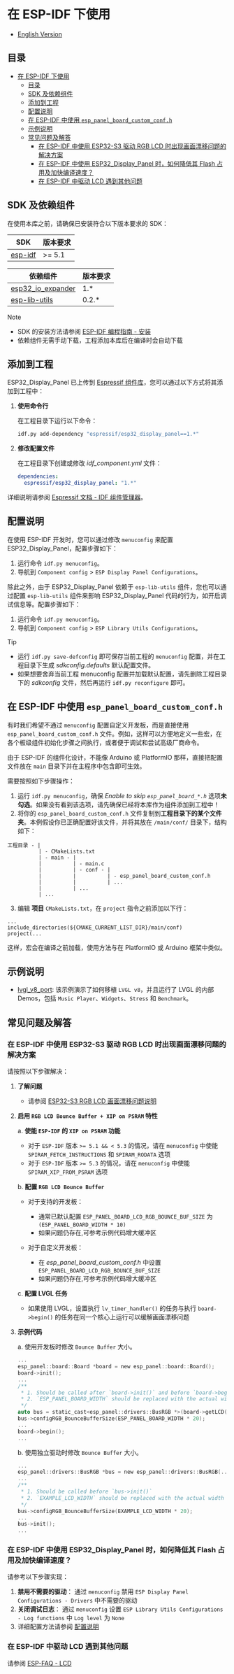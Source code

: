 # 在 ESP-IDF 下使用

* [English Version](./use_with_idf.md)

## 目录

- [在 ESP-IDF 下使用](#在-esp-idf-下使用)
  - [目录](#目录)
  - [SDK 及依赖组件](#sdk-及依赖组件)
  - [添加到工程](#添加到工程)
  - [配置说明](#配置说明)
  - [在 ESP-IDF 中使用 `esp_panel_board_custom_conf.h`](#在-esp-idf-中使用-esp_panel_board_custom_confh)
  - [示例说明](#示例说明)
  - [常见问题及解答](#常见问题及解答)
    - [在 ESP-IDF 中使用 ESP32-S3 驱动 RGB LCD 时出现画面漂移问题的解决方案](#在-esp-idf-中使用-esp32-s3-驱动-rgb-lcd-时出现画面漂移问题的解决方案)
    - [在 ESP-IDF 中使用 ESP32\_Display\_Panel 时，如何降低其 Flash 占用及加快编译速度？](#在-esp-idf-中使用-esp32_display_panel-时如何降低其-flash-占用及加快编译速度)
    - [在 ESP-IDF 中驱动 LCD 遇到其他问题](#在-esp-idf-中驱动-lcd-遇到其他问题)

## SDK 及依赖组件

在使用本库之前，请确保已安装符合以下版本要求的 SDK：

|                     **SDK**                     | **版本要求** |
| ----------------------------------------------- | ------------ |
| [esp-idf](https://github.com/espressif/esp-idf) | >= 5.1       |

|                                         **依赖组件**                                         | **版本要求** |
| -------------------------------------------------------------------------------------------- | ------------ |
| [esp32_io_expander](https://components.espressif.com/components/espressif/esp32_io_expander) | 1.*          |
| [esp-lib-utils](https://components.espressif.com/components/espressif/esp-lib-utils)         | 0.2.*        |

> [!NOTE]
> * SDK 的安装方法请参阅 [ESP-IDF 编程指南 - 安装](https://docs.espressif.com/projects/esp-idf/zh_CN/latest/esp32/get-started/index.html#get-started-how-to-get-esp-idf)
> * 依赖组件无需手动下载，工程添加本库后在编译时会自动下载

## 添加到工程

ESP32_Display_Panel 已上传到 [Espressif 组件库](https://components.espressif.com/)，您可以通过以下方式将其添加到工程中：

1. **使用命令行**

    在工程目录下运行以下命令：

   ```bash
   idf.py add-dependency "espressif/esp32_display_panel==1.*"
   ```

2. **修改配置文件**

   在工程目录下创建或修改 *idf_component.yml* 文件：

   ```yaml
   dependencies:
     espressif/esp32_display_panel: "1.*"
   ```

详细说明请参阅 [Espressif 文档 - IDF 组件管理器](https://docs.espressif.com/projects/esp-idf/zh_CN/latest/esp32/api-guides/tools/idf-component-manager.html)。

## 配置说明

在使用 ESP-IDF 开发时，您可以通过修改 `menuconfig` 来配置 ESP32_Display_Panel，配置步骤如下：

1. 运行命令 `idf.py menuconfig`。
2. 导航到 `Component config` > `ESP Display Panel Configurations`。

除此之外，由于 ESP32_Display_Panel 依赖于 `esp-lib-utils` 组件，您也可以通过配置 `esp-lib-utils` 组件来影响 ESP32_Display_Panel 代码的行为，如开启调试信息等。配置步骤如下：

1. 运行命令 `idf.py menuconfig`。
2. 导航到 `Component config` > `ESP Library Utils Configurations`。

> [!TIP]
> * 运行 `idf.py save-defconfig` 即可保存当前工程的 `menuconfig` 配置，并在工程目录下生成 *sdkconfig.defaults* 默认配置文件。
> * 如果想要舍弃当前工程 menuconfig 配置并加载默认配置，请先删除工程目录下的 *sdkconfig* 文件，然后再运行 `idf.py reconfigure` 即可。

## 在 ESP-IDF 中使用 `esp_panel_board_custom_conf.h`

有时我们希望不通过 `menuconfig` 配置自定义开发板，而是直接使用 `esp_panel_board_custom_conf.h` 文件。例如，这样可以方便地定义一些宏，在各个板级组件初始化步骤之间执行，或者便于调试和尝试高级厂商命令。

由于 ESP-IDF 的组件化设计，不能像 Arduino 或 PlatformIO 那样，直接把配置文件放在 `main` 目录下并在主程序中包含即可生效。

需要按照如下步骤操作：

1. 运行 `idf.py menuconfig`，确保 *Enable to skip `esp_panel_board_*.h`* 选项**未勾选**。如果没有看到该选项，请先确保已经将本库作为组件添加到工程中！
2. 将你的 `esp_panel_board_custom_conf.h` 文件复制到**工程目录下的某个文件夹**。本例假设你已正确配置好该文件，并将其放在 `/main/conf/` 目录下，结构如下：
```
工程目录 - |
          | - CMakeLists.txt
          | - main - |
          |          | - main.c
          |          | - conf - |
          |          |          | - esp_panel_board_custom_conf.h
          |          |          | ...
          |          | ...
          | ...
```
3. 编辑 **项目** `CMakeLists.txt`，在 `project` 指令之前添加以下行：
```
...
include_directories(${CMAKE_CURRENT_LIST_DIR}/main/conf)
project(...
```

这样，宏会在编译之前加载，使用方法与在 PlatformIO 或 Arduino 框架中类似。

## 示例说明

* [lvgl_v8_port](../../examples/esp_idf/lvgl_v8_port/): 该示例演示了如何移植 `LVGL v8`，并且运行了 LVGL 的内部 Demos，包括 `Music Player`、`Widgets`、`Stress` 和 `Benchmark`。

## 常见问题及解答

### 在 ESP-IDF 中使用 ESP32-S3 驱动 RGB LCD 时出现画面漂移问题的解决方案

请按照以下步骤解决：

1. **了解问题**

    * 请参阅 [ESP32-S3 RGB LCD 画面漂移问题说明](https://docs.espressif.com/projects/esp-faq/zh_CN/latest/software-framework/peripherals/lcd.html#esp32-s3-rgb-lcd)

2. **启用 `RGB LCD Bounce Buffer + XIP on PSRAM` 特性**

    a. **使能 `ESP-IDF` 的 `XIP on PSRAM` 功能**

    - 对于 `ESP-IDF` 版本 `>= 5.1 && < 5.3` 的情况，请在 `menuconfig` 中使能 `SPIRAM_FETCH_INSTRUCTIONS` 和 `SPIRAM_RODATA` 选项
    - 对于 `ESP-IDF` 版本 `>= 5.3` 的情况，请在 `menuconfig` 中使能 `SPIRAM_XIP_FROM_PSRAM` 选项

    b. **配置 `RGB LCD Bounce Buffer`**

    - 对于支持的开发板：

        * 通常已默认配置 `ESP_PANEL_BOARD_LCD_RGB_BOUNCE_BUF_SIZE` 为 `(ESP_PANEL_BOARD_WIDTH * 10)`
        * 如果问题仍存在,可参考示例代码增大缓冲区

    - 对于自定义开发板：

        * 在 *esp_panel_board_custom_conf.h* 中设置 `ESP_PANEL_BOARD_LCD_RGB_BOUNCE_BUF_SIZE`
        * 如果问题仍存在,可参考示例代码增大缓冲区

    c. **配置 LVGL 任务**

    - 如果使用 LVGL，设置执行 `lv_timer_handler()` 的任务与执行 `board->begin()` 的任务在同一个核心上运行可以缓解画面漂移问题

3. **示例代码**

    a. 使用开发板时修改 `Bounce Buffer` 大小。

    ```c
    ...
    esp_panel::board::Board *board = new esp_panel::board::Board();
    board->init();
    ...
    /**
     * 1. Should be called after `board->init()` and before `board->begin()`
     * 2. `ESP_PANEL_BOARD_WIDTH` should be replaced with the actual width of the LCD
     */
    auto bus = static_cast<esp_panel::drivers::BusRGB *>(board->getLCD()->getBus());
    bus->configRGB_BounceBufferSize(ESP_PANEL_BOARD_WIDTH * 20);
    ...
    board->begin();
    ...
    ```

    b. 使用独立驱动时修改 `Bounce Buffer` 大小。

    ```c
    ...
    esp_panel::drivers::BusRGB *bus = new esp_panel::drivers::BusRGB(...);
    ...
    /**
     * 1. Should be called before `bus->init()`
     * 2. `EXAMPLE_LCD_WIDTH` should be replaced with the actual width of the LCD
     */
    bus->configRGB_BounceBufferSize(EXAMPLE_LCD_WIDTH * 20);
    ...
    bus->init();
    ...
    ```

### 在 ESP-IDF 中使用 ESP32_Display_Panel 时，如何降低其 Flash 占用及加快编译速度？

请参考以下步骤实现：

1. **禁用不需要的驱动**： 通过 `menuconfig` 禁用 `ESP Display Panel Configurations - Drivers` 中不需要的驱动
2. **关闭调试日志**： 通过 `menuconfig` 设置 `ESP Library Utils Configurations - Log functions` 中 `Log level` 为 `None`
3. 详细配置方法请参阅 [配置说明](#配置说明)

### 在 ESP-IDF 中驱动 LCD 遇到其他问题

请参阅 [ESP-FAQ - LCD](https://docs.espressif.com/projects/esp-faq/zh_CN/latest/software-framework/peripherals/lcd.html)
